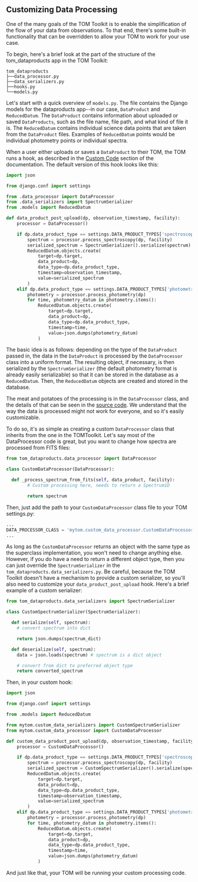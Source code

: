 Customizing Data Processing
---------------------------

One of the many goals of the TOM Toolkit is to enable the simplification of the flow of your data from observations. To
that end, there's some built-in functionality that can be overridden to allow your TOM to work for your use case.

To begin, here's a brief look at the part of the structure of the tom_dataproducts app in the TOM Toolkit:

```
tom_dataproducts
├──data_processor.py
├──data_serializers.py
├──hooks.py
└──models.py
```

Let's start with a quick overview of `models.py`. The file contains the Django models for the dataproducts app--in our
case, `DataProduct` and `ReducedDatum`. The `DataProduct` contains information about uploaded or saved `DataProducts`,
such as the file name, file path, and what kind of file it is. The `ReducedDatum` contains individual science data
points that are taken from the `DataProduct` files. Examples of `ReducedDatum` points would be individual photometry
points or individual spectra.

When a user either uploads or saves a `DataProduct` to their TOM, the TOM runs a hook, as described in the
[Custom Code](/advanced/custom_code) section of the documentation. The default version of this hook looks like this:

```python
import json

from django.conf import settings

from .data_processor import DataProcessor
from .data_serializers import SpectrumSerializer
from .models import ReducedDatum

def data_product_post_upload(dp, observation_timestamp, facility):
    processor = DataProcessor()

    if dp.data_product_type == settings.DATA_PRODUCT_TYPES['spectroscopy'][0]:
        spectrum = processor.process_spectroscopy(dp, facility)
        serialized_spectrum = SpectrumSerializer().serialize(spectrum)
        ReducedDatum.objects.create(
            target=dp.target,
            data_product=dp,
            data_type=dp.data_product_type,
            timestamp=observation_timestamp,
            value=serialized_spectrum
        )
    elif dp.data_product_type == settings.DATA_PRODUCT_TYPES['photometry'][0]:
        photometry = processor.process_photometry(dp)
        for time, photometry_datum in photometry.items():
            ReducedDatum.objects.create(
                target=dp.target,
                data_product=dp,
                data_type=dp.data_product_type,
                timestamp=time,
                value=json.dumps(photometry_datum)
            )
```

The basic idea is as follows: depending on the type of the `DataProduct` passed in, the data in the `DataProduct` is
processed by the `DataProcessor` class into a uniform format. The resulting object, if necessary, is then serialized
by the `SpectrumSerializer` (the default photometry format is already easily serializable) so that it can be stored
in the database as a `ReducedDatum`. Then, the `ReducedDatum` objects are created and stored in the database.

The meat and potatoes of the processing is in the `DataProcessor` class, and the details of that can be seen in the
[source code](https://github.com/TOMToolkit/tom_base/tree/master/tom_dataproducts/data_processor.py). We understand
that the way the data is processed might not work for everyone, and so it's easily customizable.

To do so, it's as simple as creating a custom `DataProcessor` class that inherits from the one in the TOMToolkit. Let's
say most of the DataProcessor code is great, but you want to change how spectra are processed from FITS files:

```python
from tom_dataproducts.data_processor import DataProcessor

class CustomDataProcessor(DataProcessor):

  def _process_spectrum_from_fits(self, data_product, facility):
        # Custom processing here, needs to return a Spectrum1D

        return spectrum
```

Then, just add the path to your `CustomDataProcessor` class file to your TOM settings.py:

```python
...
DATA_PROCESSOR_CLASS = 'mytom.custom_data_processor.CustomDataProcessor'
...
```

As long as the `CustomDataProcessor` returns an object with the same type as the superclass implementation, you won't
need to change anything else. However, if you do have a need to return a different object type, then you can just
override the `SpectrumSerializer` in the `tom_dataproducts.data_serializers.py`. Be careful, because the TOM Toolkit
doesn't have a mechanism to provide a custom serializer, so you'll also need to customize your
`data_product_post_upload` hook. Here's a brief example of a custom serializer:

```python
from tom_dataproducts.data_serializers import SpectrumSerializer

class CustomSpectrumSerializer(SpectrumSerializer):

  def serialize(self, spectrum):
    # convert spectrum into dict

    return json.dumps(spectrum_dict)

  def deserialize(self, spectrum):
    data = json.loads(spectrum) # spectrum is a dict object

    # convert from dict to preferred object type
    return converted_spectrum
```

Then, in your custom hook:

```python
import json

from django.conf import settings

from .models import ReducedDatum

from mytom.custom_data_serializers import CustomSpectrumSerializer
from mytom.custom_data_processor import CustomDataProcessor

def custom_data_product_post_upload(dp, observation_timestamp, facility):
    processor = CustomDataProcessor()

    if dp.data_product_type == settings.DATA_PRODUCT_TYPES['spectroscopy'][0]:
        spectrum = processor.process_spectroscopy(dp, facility)
        serialized_spectrum = CustomSpectrumSerializer().serialize(spectrum)
        ReducedDatum.objects.create(
            target=dp.target,
            data_product=dp,
            data_type=dp.data_product_type,
            timestamp=observation_timestamp,
            value=serialized_spectrum
        )
    elif dp.data_product_type == settings.DATA_PRODUCT_TYPES['photometry'][0]:
        photometry = processor.process_photometry(dp)
        for time, photometry_datum in photometry.items():
            ReducedDatum.objects.create(
                target=dp.target,
                data_product=dp,
                data_type=dp.data_product_type,
                timestamp=time,
                value=json.dumps(photometry_datum)
            )
```

And just like that, your TOM will be running your custom processing code.